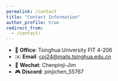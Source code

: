 ```yaml
---
permalink: /contact
title: "Contact Information"
author_profile: true
redirect_from: 
  - /contact/
---
```



- 🏢 **Office**: Tsinghua University FIT 4-206  
- ✉️ **Email**: [cpj24@mails.tsinghua.edu.cn](mailto:cpj24@mails.tsinghua.edu.cn)  
- 💬 **Wechat**: Chenpinji-Jim  
- 🎮 **Discord**: pinjichen_55767
